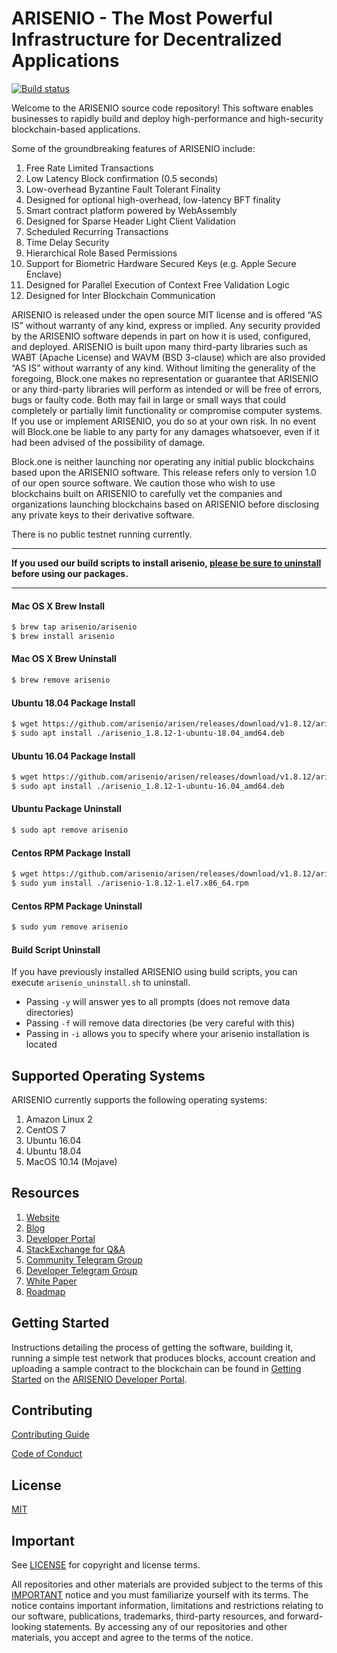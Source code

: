 
# ARISENIO - The Most Powerful Infrastructure for Decentralized Applications

[![Build status](https://badge.buildkite.com/370fe5c79410f7d695e4e34c500b4e86e3ac021c6b1f739e20.svg?branch=master)](https://buildkite.com/ARISENIO/arisenio)

Welcome to the ARISENIO source code repository! This software enables businesses to rapidly build and deploy high-performance and high-security blockchain-based applications.

Some of the groundbreaking features of ARISENIO include:

1. Free Rate Limited Transactions
1. Low Latency Block confirmation (0.5 seconds)
1. Low-overhead Byzantine Fault Tolerant Finality
1. Designed for optional high-overhead, low-latency BFT finality
1. Smart contract platform powered by WebAssembly
1. Designed for Sparse Header Light Client Validation
1. Scheduled Recurring Transactions
1. Time Delay Security
1. Hierarchical Role Based Permissions
1. Support for Biometric Hardware Secured Keys (e.g. Apple Secure Enclave)
1. Designed for Parallel Execution of Context Free Validation Logic
1. Designed for Inter Blockchain Communication

ARISENIO is released under the open source MIT license and is offered “AS IS” without warranty of any kind, express or implied. Any security provided by the ARISENIO software depends in part on how it is used, configured, and deployed. ARISENIO is built upon many third-party libraries such as WABT (Apache License) and WAVM (BSD 3-clause) which are also provided “AS IS” without warranty of any kind. Without limiting the generality of the foregoing, Block.one makes no representation or guarantee that ARISENIO or any third-party libraries will perform as intended or will be free of errors, bugs or faulty code. Both may fail in large or small ways that could completely or partially limit functionality or compromise computer systems. If you use or implement ARISENIO, you do so at your own risk. In no event will Block.one be liable to any party for any damages whatsoever, even if it had been advised of the possibility of damage.  

Block.one is neither launching nor operating any initial public blockchains based upon the ARISENIO software. This release refers only to version 1.0 of our open source software. We caution those who wish to use blockchains built on ARISENIO to carefully vet the companies and organizations launching blockchains based on ARISENIO before disclosing any private keys to their derivative software.

There is no public testnet running currently.

---

**If you used our build scripts to install arisenio, [please be sure to uninstall](#build-script-uninstall) before using our packages.**

---

#### Mac OS X Brew Install
```sh
$ brew tap arisenio/arisenio
$ brew install arisenio
```
#### Mac OS X Brew Uninstall
```sh
$ brew remove arisenio
```

#### Ubuntu 18.04 Package Install
```sh
$ wget https://github.com/arisenio/arisen/releases/download/v1.8.12/arisenio_1.8.12-1-ubuntu-18.04_amd64.deb
$ sudo apt install ./arisenio_1.8.12-1-ubuntu-18.04_amd64.deb
```
#### Ubuntu 16.04 Package Install
```sh
$ wget https://github.com/arisenio/arisen/releases/download/v1.8.12/arisenio_1.8.12-1-ubuntu-16.04_amd64.deb
$ sudo apt install ./arisenio_1.8.12-1-ubuntu-16.04_amd64.deb
```
#### Ubuntu Package Uninstall
```sh
$ sudo apt remove arisenio
```
#### Centos RPM Package Install
```sh
$ wget https://github.com/arisenio/arisen/releases/download/v1.8.12/arisenio-1.8.12-1.el7.x86_64.rpm
$ sudo yum install ./arisenio-1.8.12-1.el7.x86_64.rpm
```
#### Centos RPM Package Uninstall
```sh
$ sudo yum remove arisenio
```

#### Build Script Uninstall

If you have previously installed ARISENIO using build scripts, you can execute `arisenio_uninstall.sh` to uninstall.
- Passing `-y` will answer yes to all prompts (does not remove data directories)
- Passing `-f` will remove data directories (be very careful with this)
- Passing in `-i` allows you to specify where your arisenio installation is located

## Supported Operating Systems
ARISENIO currently supports the following operating systems:  
1. Amazon Linux 2
2. CentOS 7
3. Ubuntu 16.04
4. Ubuntu 18.04
5. MacOS 10.14 (Mojave)

## Resources
1. [Website](https://arisen.io)
1. [Blog](https://medium.com/arisenio)
1. [Developer Portal](https://developers.arisen.io)
1. [StackExchange for Q&A](https://arisenio.stackexchange.com/)
1. [Community Telegram Group](https://t.me/rsnProject)
1. [Developer Telegram Group](https://t.me/joinchat/EaEnSUPktgfoI-XPfMYtcQ)
1. [White Paper](https://github.com/ARISENIO/Documentation/blob/master/TechnicalWhitePaper.md)
1. [Roadmap](https://github.com/ARISENIO/Documentation/blob/master/Roadmap.md)

<a name="gettingstarted"></a>
## Getting Started
Instructions detailing the process of getting the software, building it, running a simple test network that produces blocks, account creation and uploading a sample contract to the blockchain can be found in [Getting Started](https://developers.arisen.io/arisenio-home/docs) on the [ARISENIO Developer Portal](https://developers.arisen.io).

## Contributing

[Contributing Guide](./CONTRIBUTING.md)

[Code of Conduct](./CONTRIBUTING.md#conduct)

## License

[MIT](./LICENSE)

## Important

See [LICENSE](./LICENSE) for copyright and license terms.

All repositories and other materials are provided subject to the terms of this [IMPORTANT](./IMPORTANT.md) notice and you must familiarize yourself with its terms.  The notice contains important information, limitations and restrictions relating to our software, publications, trademarks, third-party resources, and forward-looking statements.  By accessing any of our repositories and other materials, you accept and agree to the terms of the notice.
